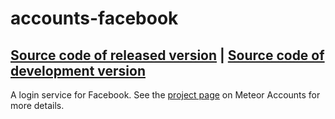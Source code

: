 # accounts-facebook
[Source code of released version](https://github.com/meteor/meteor/tree/master/packages/accounts-facebook) | [Source code of development version](https://github.com/meteor/meteor/tree/master/packages/accounts-facebook)
---

A login service for Facebook. See the [project page](https://www.meteor.com/accounts) on Meteor Accounts for more details.